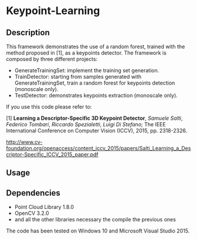 # Keypoint-Learning

Description
-----------
This framework demonstrates the use of a random forest, trained with the method proposed in [1], as a keypoints detector. 
The framework is composed by three different projects:
  * GenerateTrainingSet: implement the training set generation.
  * TrainDetector: starting from samples generated with GenerateTrainingSet, train a random forest for keypoints detection   (monoscale only).
 * TestDetector: demonstrates keypoints extraction (monoscale only).
 
If you use this code please refer to:

[1] **Learning a Descriptor-Specific 3D Keypoint Detector**, *Samuele Salti*, *Federico Tombari*, *Riccardo Spezialetti*, *Luigi Di Stefano*; The IEEE International Conference on Computer Vision (ICCV), 2015, pp. 2318-2326.

http://www.cv-foundation.org/openaccess/content_iccv_2015/papers/Salti_Learning_a_Descriptor-Specific_ICCV_2015_paper.pdf

Usage
--------

Dependencies
--------
* Point Cloud Library 1.8.0
* OpenCV 3.2.0
* and all the other libraries necessary the compile the previous ones

The code has been tested on Windows 10 and Microsoft Visual Studio 2015.
